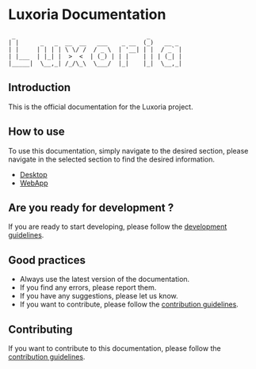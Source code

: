 # Luxoria Documentation
```
 _                                     _         
| |      _   _  __  __   ___    _ __  (_)   __ _ 
| |     | | | | \ \/ /  / _ \  | '__| | |  / _` |
| |___  | |_| |  >  <  | (_) | | |    | | | (_| |
|_____|  \__,_| /_/\_\  \___/  |_|    |_|  \__,_|
```

## Introduction
This is the official documentation for the Luxoria project.

## How to use
To use this documentation, simply navigate to the desired section, please navigate in the selected section to find the desired information.
- [Desktop](./desktop/README.md)
- [WebApp](./webapp/README.md)

## Are you ready for development ?
If you are ready to start developing, please follow the [development guidelines](./DEVELOPMENT.md).

## Good practices
- Always use the latest version of the documentation.
- If you find any errors, please report them.
- If you have any suggestions, please let us know.
- If you want to contribute, please follow the [contribution guidelines](./CONTRIBUTING.md).

## Contributing
If you want to contribute to this documentation, please follow the [contribution guidelines](./CONTRIBUTING.md).